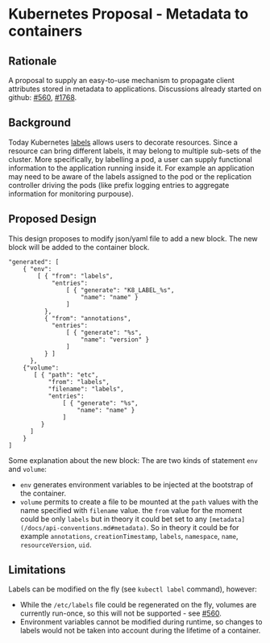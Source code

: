 # Kubernetes Proposal - Metadata to containers

## Rationale

A proposal to supply an easy-to-use mechanism to propagate client attributes stored in metadata to applications. Discussions already started on github: [#560](https://github.com/GoogleCloudPlatform/kubernetes/issues/560), [#1768](https://github.com/GoogleCloudPlatform/kubernetes/issues/1768). 

## Background

Today Kubernetes [labels](/docs/labels.md) allows users to decorate resources. Since a resource can bring different labels, it may belong to multiple sub-sets of the cluster. More specifically, by labelling a pod, a user can supply  functional information to the application running inside it. For example an application may need to be aware of the labels assigned to the pod or the replication controller driving the pods (like prefix logging entries to aggregate information for monitoring purpouse).

## Proposed Design

This design proposes to modify json/yaml file to add a new block. The new block will be added to the container block.

```
"generated": [
    { "env":
        [ { "from": "labels",
            "entries":
                [ { "generate": "K8_LABEL_%s",
                    "name": "name" }
                ]
          },
          { "from": "annotations",
            "entries":
                [ { "generate": "%s",
                    "name": "version" }
                ]
          } ]
      },
    {"volume":
       [ { "path": "etc",
           "from": "labels",
           "filename": "labels",
           "entries":
               [ { "generate": "%s",
                   "name": "name" }
               ]
         }    
      ]
    }
]
```

Some explanation about the new block:
The are two kinds of statement `env` and `volume`:
* `env` generates environment variables to be injected at the bootstrap of the container.
* `volume` permits to create a file to be mounted at the `path` values with the name specified with `filename` value.
the `from` value for the moment could be only `labels` but in theory it could bet set to any `[metadata](/docs/api-conventions.md#metadata)`. So in theory it could be for example  `annotations`, `creationTimestamp`, `labels`, `namespace`, `name`, `resourceVersion`, `uid`.


## Limitations

Labels can be modified on the fly (see `kubectl label` command), however:
* While the `/etc/labels` file could be regenerated on the fly, volumes are currently run-once, so this will not be supported - see [#560](https://github.com/GoogleCloudPlatform/kubernetes/issues/560).
* Environment variables cannot be modified during runtime, so changes to labels would not be taken into account during the lifetime of a container.

